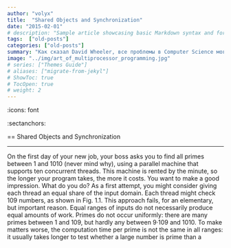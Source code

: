 ```yaml
---
author: "volyx"
title:  "Shared Objects and Synchronization"
date: "2015-02-01"
# description: "Sample article showcasing basic Markdown syntax and formatting for HTML elements."
tags:  ["old-posts"]
categories: ["old-posts"]
summary: "Как сказал David Wheeler, все проблемы в Computer Science могут быть решены еще одним уровнем абстракции. Netty как раз предлагает такой уровень абстракции для клиент-серверных приложений, работающих через NIO(non-blocking input-output). Netty упрощает разработку TCP, UDP серверов, но также дает доступ к использованию низкоуровнего API, представляя свои высокоуровневые абстракции."
image: "../img/art_of_multiprocessor_programming.jpg"
# series: ["Themes Guide"]
# aliases: ["migrate-from-jekyl"]
# ShowToc: true
# TocOpen: true
# weight: 2
---
```


:icons: font

:sectanchors:

== Shared Objects and Synchronization


----------------------
On the first day of your new job, your boss asks you to find all primes between
1 and 1010 (never mind why), using a parallel machine that supports ten concurrent
threads. This machine is rented by the minute, so the longer your program
takes, the more it costs. You want to make a good impression. What do
you do?
As a first attempt, you might consider giving each thread an equal share of the
input domain. Each thread might check 109 numbers, as shown in Fig. 1.1. This
approach fails, for an elementary, but important reason. Equal ranges of inputs do
not necessarily produce equal amounts of work. Primes do not occur uniformly:
there are many primes between 1 and 109, but hardly any between 9·109 and 1010.
To make matters worse, the computation time per prime is not the same in all
ranges: it usually takes longer to test whether a large number is prime than a


